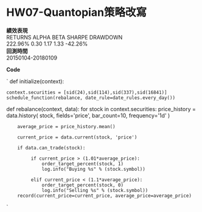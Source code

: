 # HW07-Quantopian策略改寫

<B>績效表現</B> <br/>
RETURNS ALPHA BETA SHARPE DRAWDOWN <br/>
222.96% 0.30  1.17  1.33  -42.26% <br/>
<B>回測時間</B> <br/>
20150104-20180109 <br/>

<B>Code</B><br/>

`
def initialize(context): 

    context.securities = [sid(24),sid(114),sid(337),sid(16841)]
    schedule_function(rebalance, date_rule=date_rules.every_day())

def rebalance(context, data):
    for stock in context.securities:
        price_history = data.history(
             stock,
             fields='price',
             bar_count=10,
             frequency='1d'
         )

        average_price = price_history.mean()
        
        current_price = data.current(stock, 'price') 
         
        if data.can_trade(stock):

             if current_price > (1.01*average_price):
                 order_target_percent(stock, 1)
                 log.info("Buying %s" % (stock.symbol))

             elif current_price < (1.1*average_price):
                 order_target_percent(stock, 0)
                 log.info("Selling %s" % (stock.symbol))
        record(current_price=current_price, average_price=average_price)
`


 


 

